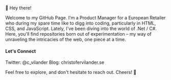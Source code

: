 👋 Hey there!

Welcome to my GitHub Page. I'm a Product Manager for a European Retailer who during my spare time like to digg into coding, particularly in HTML, CSS, and JavaScript. Lately, I've been diving into the world of .Net / C#. Here, you'll find repositories born out of experimentation – my way of unraveling the intricacies of the web, one piece at a time.

#### Let's Connect
Twitter: @c_vilander 
Blog: christofervilander.se

Feel free to explore, and don't hesitate to reach out. Cheers! 🚀
